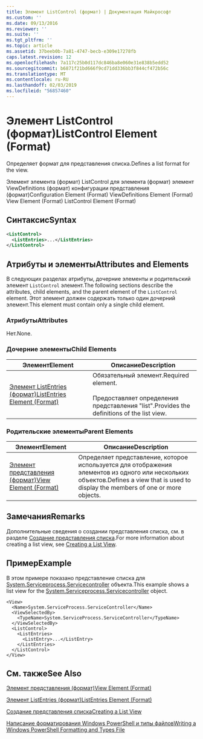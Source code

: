 ```yaml
---
title: Элемент ListControl (формат) | Документация Майкрософт
ms.custom: ''
ms.date: 09/13/2016
ms.reviewer: ''
ms.suite: ''
ms.tgt_pltfrm: ''
ms.topic: article
ms.assetid: 37beeb0b-7a81-4747-becb-e309e17278fb
caps.latest.revision: 12
ms.openlocfilehash: 7a117c25b0d117dc846ba8e060e31e838b5edd52
ms.sourcegitcommit: b6871f21bd666f9cd71dd336bb3f844cf472b56c
ms.translationtype: MT
ms.contentlocale: ru-RU
ms.lasthandoff: 02/03/2019
ms.locfileid: "56857460"
---
```

# <a name="listcontrol-element-format"></a><span data-ttu-id="4fab3-102">Элемент ListControl (формат)</span><span class="sxs-lookup"><span data-stu-id="4fab3-102">ListControl Element (Format)</span></span>

<span data-ttu-id="4fab3-103">Определяет формат для представления списка.</span><span class="sxs-lookup"><span data-stu-id="4fab3-103">Defines a list format for the view.</span></span>

<span data-ttu-id="4fab3-104">Элемент элемента (формат) ListControl для элемента (формат) элемент ViewDefinitions (формат) конфигурации представления (формат)</span><span class="sxs-lookup"><span data-stu-id="4fab3-104">Configuration Element (Format) ViewDefinitions Element (Format) View Element (Format) ListControl Element (Format)</span></span>

## <a name="syntax"></a><span data-ttu-id="4fab3-105">Синтаксис</span><span class="sxs-lookup"><span data-stu-id="4fab3-105">Syntax</span></span>

```xml
<ListControl>
  <ListEntries>...</ListEntries>
</ListControl>

```

## <a name="attributes-and-elements"></a><span data-ttu-id="4fab3-106">Атрибуты и элементы</span><span class="sxs-lookup"><span data-stu-id="4fab3-106">Attributes and Elements</span></span>

<span data-ttu-id="4fab3-107">В следующих разделах атрибуты, дочерние элементы и родительский элемент `ListControl` элемент.</span><span class="sxs-lookup"><span data-stu-id="4fab3-107">The following sections describe the attributes, child elements, and the parent element of the `ListControl` element.</span></span> <span data-ttu-id="4fab3-108">Этот элемент должен содержать только один дочерний элемент.</span><span class="sxs-lookup"><span data-stu-id="4fab3-108">This element must contain only a single child element.</span></span>

### <a name="attributes"></a><span data-ttu-id="4fab3-109">Атрибуты</span><span class="sxs-lookup"><span data-stu-id="4fab3-109">Attributes</span></span>

<span data-ttu-id="4fab3-110">Нет.</span><span class="sxs-lookup"><span data-stu-id="4fab3-110">None.</span></span>

### <a name="child-elements"></a><span data-ttu-id="4fab3-111">Дочерние элементы</span><span class="sxs-lookup"><span data-stu-id="4fab3-111">Child Elements</span></span>

|<span data-ttu-id="4fab3-112">Элемент</span><span class="sxs-lookup"><span data-stu-id="4fab3-112">Element</span></span>|<span data-ttu-id="4fab3-113">Описание</span><span class="sxs-lookup"><span data-stu-id="4fab3-113">Description</span></span>|
|-------------|-----------------|
|[<span data-ttu-id="4fab3-114">Элемент ListEntries (формат)</span><span class="sxs-lookup"><span data-stu-id="4fab3-114">ListEntries Element (Format)</span></span>](./listentries-element-for-listcontrol-format.md)|<span data-ttu-id="4fab3-115">Обязательный элемент.</span><span class="sxs-lookup"><span data-stu-id="4fab3-115">Required element.</span></span><br /><br /> <span data-ttu-id="4fab3-116">Предоставляет определения представления "list".</span><span class="sxs-lookup"><span data-stu-id="4fab3-116">Provides the definitions of the list view.</span></span>|

### <a name="parent-elements"></a><span data-ttu-id="4fab3-117">Родительские элементы</span><span class="sxs-lookup"><span data-stu-id="4fab3-117">Parent Elements</span></span>

|<span data-ttu-id="4fab3-118">Элемент</span><span class="sxs-lookup"><span data-stu-id="4fab3-118">Element</span></span>|<span data-ttu-id="4fab3-119">Описание</span><span class="sxs-lookup"><span data-stu-id="4fab3-119">Description</span></span>|
|-------------|-----------------|
|[<span data-ttu-id="4fab3-120">Элемент представления (формат)</span><span class="sxs-lookup"><span data-stu-id="4fab3-120">View Element (Format)</span></span>](./view-element-format.md)|<span data-ttu-id="4fab3-121">Определяет представление, которое используется для отображения элементов из одного или нескольких объектов.</span><span class="sxs-lookup"><span data-stu-id="4fab3-121">Defines a view that is used to display the members of one or more objects.</span></span>|

## <a name="remarks"></a><span data-ttu-id="4fab3-122">Замечания</span><span class="sxs-lookup"><span data-stu-id="4fab3-122">Remarks</span></span>

<span data-ttu-id="4fab3-123">Дополнительные сведения о создании представления списка, см. в разделе [Создание представления списка](./creating-a-list-view.md).</span><span class="sxs-lookup"><span data-stu-id="4fab3-123">For more information about creating a list view, see [Creating a List View](./creating-a-list-view.md).</span></span>

## <a name="example"></a><span data-ttu-id="4fab3-124">Пример</span><span class="sxs-lookup"><span data-stu-id="4fab3-124">Example</span></span>

<span data-ttu-id="4fab3-125">В этом примере показано представление списка для [System.Serviceprocess.Servicecontroller](/dotnet/api/System.ServiceProcess.ServiceController) объекта.</span><span class="sxs-lookup"><span data-stu-id="4fab3-125">This example shows a list view for the [System.Serviceprocess.Servicecontroller](/dotnet/api/System.ServiceProcess.ServiceController) object.</span></span>

```
<View>
  <Name>System.ServiceProcess.ServiceController</Name>
  <ViewSelectedBy>
    <TypeName>System.ServiceProcess.ServiceController</TypeName>
  </ViewSelectedBy>
  <ListControl>
    <ListEntries>
      <ListEntry>...</ListEntry>
    </ListEntries>
  </ListControl>
</View>
```

## <a name="see-also"></a><span data-ttu-id="4fab3-126">См. также</span><span class="sxs-lookup"><span data-stu-id="4fab3-126">See Also</span></span>

[<span data-ttu-id="4fab3-127">Элемент представления (формат)</span><span class="sxs-lookup"><span data-stu-id="4fab3-127">View Element (Format)</span></span>](./view-element-format.md)

[<span data-ttu-id="4fab3-128">Элемент ListEntries (формат)</span><span class="sxs-lookup"><span data-stu-id="4fab3-128">ListEntries Element (Format)</span></span>](./listentries-element-for-listcontrol-format.md)

[<span data-ttu-id="4fab3-129">Создание представления списка</span><span class="sxs-lookup"><span data-stu-id="4fab3-129">Creating a List View</span></span>](./creating-a-list-view.md)

[<span data-ttu-id="4fab3-130">Написание форматирования Windows PowerShell и типы файлов</span><span class="sxs-lookup"><span data-stu-id="4fab3-130">Writing a Windows PowerShell Formatting and Types File</span></span>](./writing-a-powershell-formatting-file.md)
